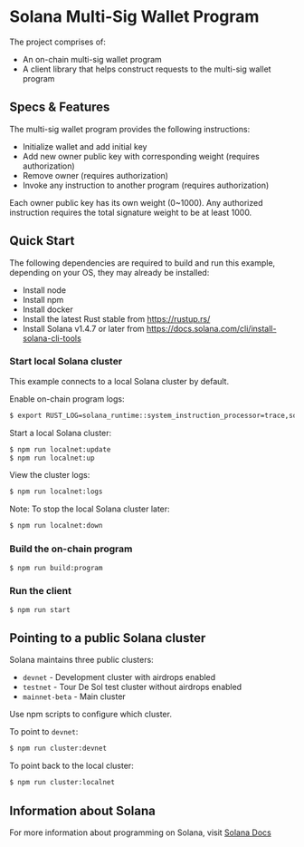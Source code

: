 # Solana Multi-Sig Wallet Program

The project comprises of:

* An on-chain multi-sig wallet program
* A client library that helps construct requests to the multi-sig wallet program

## Specs & Features

The multi-sig wallet program provides the following instructions:

* Initialize wallet and add initial key
* Add new owner public key with corresponding weight (requires authorization)
* Remove owner (requires authorization)
* Invoke any instruction to another program (requires authorization)

Each owner public key has its own weight (0~1000). Any authorized instruction requires the total signature weight to be at least 1000.

## Quick Start

The following dependencies are required to build and run this example,
depending on your OS, they may already be installed:

- Install node
- Install npm
- Install docker
- Install the latest Rust stable from https://rustup.rs/
- Install Solana v1.4.7 or later from https://docs.solana.com/cli/install-solana-cli-tools


### Start local Solana cluster

This example connects to a local Solana cluster by default.

Enable on-chain program logs:
```bash
$ export RUST_LOG=solana_runtime::system_instruction_processor=trace,solana_runtime::message_processor=debug,solana_bpf_loader=debug,solana_rbpf=debug
```

Start a local Solana cluster:
```bash
$ npm run localnet:update
$ npm run localnet:up
```

View the cluster logs:
```bash
$ npm run localnet:logs
```

Note: To stop the local Solana cluster later:
```bash
$ npm run localnet:down
```

### Build the on-chain program

```bash
$ npm run build:program
```

### Run the client

```bash
$ npm run start
```

## Pointing to a public Solana cluster

Solana maintains three public clusters:
- `devnet` - Development cluster with airdrops enabled
- `testnet` - Tour De Sol test cluster without airdrops enabled
- `mainnet-beta` -  Main cluster
  
Use npm scripts to configure which cluster.

To point to `devnet`:
```bash
$ npm run cluster:devnet
```

To point back to the local cluster:
```bash
$ npm run cluster:localnet
```

## Information about Solana

For more information about programming on Solana, visit [Solana Docs](https://docs.solana.com/developing/programming-model/overview)
